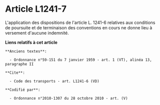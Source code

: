 # Article L1241-7

L'application des dispositions de l'article L. 1241-6 relatives aux conditions de poursuite et de terminaison des conventions
en cours ne donne lieu à versement d'aucune indemnité.

**Liens relatifs à cet article**

	**Anciens textes**:

	  - Ordonnance n°59-151 du 7 janvier 1959 - art. 1 (VT), alinéa 13, paragraphe II

	**Cite**:

	  - Code des transports - art. L1241-6 (VD)

	**Codifié par**:

	  - Ordonnance n°2010-1307 du 28 octobre 2010 - art. (V)
